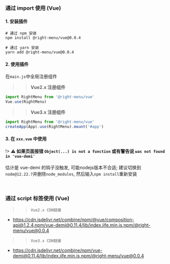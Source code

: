 

### 通过 import 使用 (Vue)

#### 1. 安装插件

```shell
# 通过 npm 安装
npm install @right-menu/vue@0.0.4

# 通过 yarn 安装
yarn add @right-menu/vue@0.0.4
```

#### 2. 使用插件

在`main.js`中全局注册组件

>> **Vue2.x 注册组件**
```js
import RightMenu from '@right-menu/vue'
Vue.use(RightMenu)
```

>> **Vue3.x 注册组件**
```js
import RightMenu from '@right-menu/vue'
createApp(App).use(RightMenu).mount('#app')
```

#### 3. 在 `xxx.vue` 中使用

<div id="vue-demo-esm"></div>

!> **⚠️ 如果页面报错 `Object(...) is not a function` 或有警告说 `was not found in 'vue-demi'`**<br />  
估计是 vue-demi 的钩子没触发, 可能nodejs版本不合适; 建议切换到`node@12.22.7`并删除`node_modules`, 然后输入`npm install`重新安装

<br />

### 通过 script 标签使用 (Vue)

>> `Vue2.x CDN链接`
- https://cdn.jsdelivr.net/combine/npm/@vue/composition-api@1.2.4,npm/vue-demi@0.11.4/lib/index.iife.min.js,npm/@right-menu/vue@0.0.4

>> `Vue3.x CDN链接`
- https://cdn.jsdelivr.net/combine/npm/vue-demi@0.11.4/lib/index.iife.min.js,npm/@right-menu/vue@0.0.4


<div id="vue-demo-umd"></div>


<script>
  // ------------------------------------------- esm 分割线 -------------------------------------------
  new MiniSandbox({
    el: '#vue-demo-esm',
    files: {
      'Demo.vue': {
        defaultValue: `<template>
  <div>
    <!-- 方式1: 指令组件 -->
    <div v-menu="options" style="height: 100px; background: #a4d8c2">
      指令组件
    </div>
    <br />
    <!-- 方式2: 抽象组件 -->
    <right-menu :options="options">
      <div style="height: 100px; background: #fcebaa">抽象组件</div>
    </right-menu>
  </div>
</template>

<script>
export default {
  data () {
    return {
      options: [{
        type: 'li', // type为li是普通按钮
        text: '复制(C)', // 按钮的名称
        callback: () => alert('点击了复制') // 回调函数
      }]
    }
  }
}
<\/script>`,
        jsLibs: [
          'https://cdn.jsdelivr.net/npm/vue@2.6.14', // vue的模板必须引入 vue.js
          'https://cdn.jsdelivr.net/combine/npm/@vue/composition-api@1.2.4,npm/vue-demi@0.11.4/lib/index.iife.min.js,npm/@right-menu/vue@0.0.4'
        ],
      }
    },
    loaders: {
      '.vue': SandboxVueLoader,
    },
    defaultConfig: {
      height: '600px',
      editorWidth: '55%'
    }
  })

  // ------------------------------------------- umd 分割线 -------------------------------------------

  new MiniSandbox({
    el: '#vue-demo-umd',
    files: {
      'vue2.html': {
        title: 'umd-vue2.x',
        defaultValue: `<h2>在 Vue2 中使用 umd 模块</h2>

<div id="app">
  <!-- 方式1: 指令组件 -->
  <div v-menu="options" style="height: 100px; background: #a4d8c2">
    指令组件
  </div>
  <br />
  <!-- 方式2: 抽象组件 -->
  <right-menu :options="options">
    <div style="height: 100px; background: #fcebaa">抽象组件</div>
  </right-menu>
</div>

<!-- 这个 vue 的CDN你可以换成你自己本地的 -->
<script src="https://cdn.jsdelivr.net/npm/vue@2.6.14/dist/vue.min.js"><\/script>

<!-- 这个CDN链接是 right-menu 插件 -->
<script src="https://cdn.jsdelivr.net/combine/npm/@vue/composition-api@1.2.4,npm/vue-demi@0.11.4/lib/index.iife.min.js,npm/@right-menu/vue@0.0.4"><\/script>

<script>
  new Vue({
    el: '#app',
    data () {
      return {
        options: [{
          type: 'li', // type为li是普通按钮
          text: '复制(C)', // 按钮的名称
          callback: () => alert('点击了复制') // 回调函数
        }]
      }
    }
  })
<\/script>`
      },
      'vue3.html': {
        title: 'umd-vue3.x',
        defaultValue: `<h2>在 Vue3 中使用 umd 模块</h2>

<div id="app">
  <!-- 方式1: 指令组件 -->
  <div v-menu="options" style="height: 100px; background: #a4d8c2">
    指令组件
  </div>
  <br />
  <!-- 方式2: 抽象组件 -->
  <right-menu :options="options">
    <div style="height: 100px; background: #fcebaa">抽象组件</div>
  </right-menu>
</div>

<!-- 这个 vue 的CDN你可以换成你自己本地的 -->
<script src="https://cdn.bootcdn.net/ajax/libs/vue/3.1.5/vue.global.js"><\/script>

<!-- 这个CDN链接是 right-menu 插件 -->
<script src="https://cdn.jsdelivr.net/combine/npm/vue-demi@0.11.4/lib/index.iife.min.js,npm/@right-menu/vue@0.0.4"><\/script>

<script>
  const app = Vue.createApp({
    data() {
      return {
        options: [{
          type: 'li', // type为li是普通按钮
          text: '复制(C)', // 按钮的名称
          callback: () => alert('点击了复制') // 回调函数
        }]
      }
    },
  }).use(RightMenu).mount('#app')
<\/script>`
      }
    },
    defaultConfig: {
      height: '730px',
      editorWidth: '55%'
    }
  })
</script>
